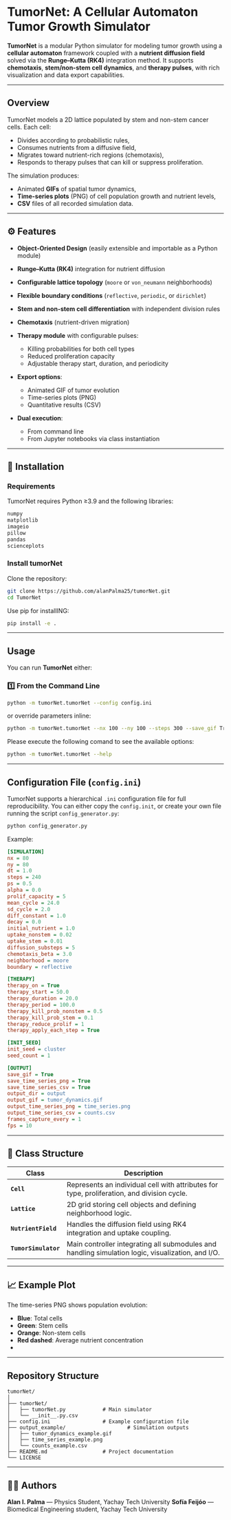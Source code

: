 # TumorNet: A Cellular Automaton Tumor Growth Simulator

**TumorNet** is a modular Python simulator for modeling tumor growth using a **cellular automaton** framework coupled with a **nutrient diffusion field** solved via the **Runge–Kutta (RK4)** integration method.
It supports **chemotaxis**, **stem/non-stem cell dynamics**, and **therapy pulses**, with rich visualization and data export capabilities.

---

## Overview

TumorNet models a 2D lattice populated by stem and non-stem cancer cells. Each cell:

* Divides according to probabilistic rules,
* Consumes nutrients from a diffusive field,
* Migrates toward nutrient-rich regions (chemotaxis),
* Responds to therapy pulses that can kill or suppress proliferation.

The simulation produces:

* Animated **GIFs** of spatial tumor dynamics,
* **Time-series plots** (PNG) of cell population growth and nutrient levels,
* **CSV** files of all recorded simulation data.

---

## ⚙️ Features

* **Object-Oriented Design** (easily extensible and importable as a Python module)
* **Runge–Kutta (RK4)** integration for nutrient diffusion
* **Configurable lattice topology** (`moore` or `von_neumann` neighborhoods)
* **Flexible boundary conditions** (`reflective`, `periodic`, or `dirichlet`)
* **Stem and non-stem cell differentiation** with independent division rules
* **Chemotaxis** (nutrient-driven migration)
* **Therapy module** with configurable pulses:

  * Killing probabilities for both cell types
  * Reduced proliferation capacity
  * Adjustable therapy start, duration, and periodicity
* **Export options**:

  * Animated GIF of tumor evolution
  * Time-series plots (PNG)
  * Quantitative results (CSV)
    
* **Dual execution**:

  * From command line
  * From Jupyter notebooks via class instantiation

---

## 🧩 Installation

### Requirements

TumorNet requires Python ≥3.9 and the following libraries:

```bash
numpy
matplotlib
imageio
pillow
pandas
scienceplots
```

### Install **tumorNet**

Clone the repository:

```bash
git clone https://github.com/alanPalma25/tumorNet.git
cd TumorNet
```
Use pip for installING:

```bash
pip install -e .
```

---

## Usage

You can run **TumorNet** either:

### 1️⃣ From the Command Line

```bash
python -m tumorNet.tumorNet --config config.ini
```

or override parameters inline:

```bash
python -m tumorNet.tumorNet --nx 100 --ny 100 --steps 300 --save_gif True
```

Please execute the following comand to see the available options:

```bash
python -m tumorNet.tumorNet --help
```

---
## Configuration File (`config.ini`)

TumorNet supports a hierarchical `.ini` configuration file for full reproducibility. You can either copy the `config.init`, or create your own file running the script `config_generator.py`:

```bash
python config_generator.py
```

Example:

```ini
[SIMULATION]
nx = 80
ny = 80
dt = 1.0
steps = 240
ps = 0.5
alpha = 0.0
prolif_capacity = 5
mean_cycle = 24.0
sd_cycle = 2.0
diff_constant = 1.0
decay = 0.0
initial_nutrient = 1.0
uptake_nonstem = 0.02
uptake_stem = 0.01
diffusion_substeps = 5
chemotaxis_beta = 3.0
neighborhood = moore
boundary = reflective

[THERAPY]
therapy_on = True
therapy_start = 50.0
therapy_duration = 20.0
therapy_period = 100.0
therapy_kill_prob_nonstem = 0.5
therapy_kill_prob_stem = 0.1
therapy_reduce_prolif = 1
therapy_apply_each_step = True

[INIT_SEED]
init_seed = cluster
seed_count = 1

[OUTPUT]
save_gif = True
save_time_series_png = True
save_time_series_csv = True
output_dir = output
output_gif = tumor_dynamics.gif
output_time_series_png = time_series.png
output_time_series_csv = counts.csv
frames_capture_every = 1
fps = 10
```
---

## 🧠 Class Structure

| Class                | Description                                                                                       |
| -------------------- | ------------------------------------------------------------------------------------------------- |
| **`Cell`**           | Represents an individual cell with attributes for type, proliferation, and division cycle.        |
| **`Lattice`**        | 2D grid storing cell objects and defining neighborhood logic.                                     |
| **`NutrientField`**  | Handles the diffusion field using RK4 integration and uptake coupling.                            |
| **`TumorSimulator`** | Main controller integrating all submodules and handling simulation logic, visualization, and I/O. |

---

## 📈 Example Plot

The time-series PNG shows population evolution:

* **Blue**: Total cells
* **Green**: Stem cells
* **Orange**: Non-stem cells
* **Red dashed**: Average nutrient concentration
* 

---

## Repository Structure

```
tumorNet/
│
├── tumorNet/                  
│   ├── tumorNet.py            # Main simulator
│   └── __init__.py.csv        
├── config.ini                 # Example configuration file
├── output_example/                    # Simulation outputs
│   ├── tumor_dynamics_example.gif
│   ├── time_series_example.png
│   └── counts_example.csv
├── README.md                  # Project documentation
└── LICENSE      
```

---

## 🧑‍💻 Authors

**Alan I. Palma** — Physics Student, Yachay Tech University
**Sofía Feijóo** — Biomedical Engineering student, Yachay Tech University


